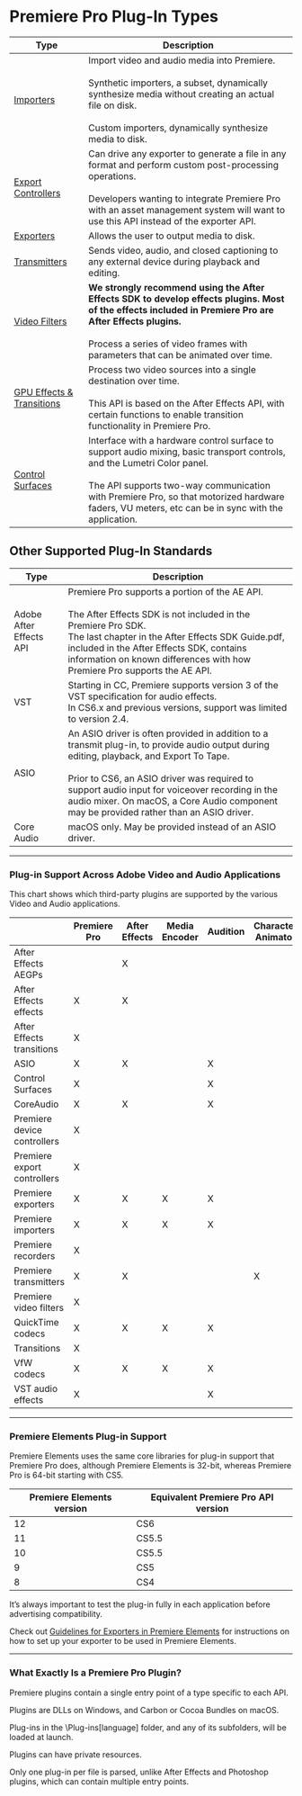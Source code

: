 # Premiere Pro Plug-In Types

| **Type**                                                                                                                           | **Description**                                                                                                                                                                                                                                                                     |
|------------------------------------------------------------------------------------------------------------------------------------|-------------------------------------------------------------------------------------------------------------------------------------------------------------------------------------------------------------------------------------------------------------------------------------|
| [Importers](../importers/importers.md#importers-importers)                                                                         | Import video and audio media into Premiere.<br/><br/>Synthetic importers, a subset, dynamically synthesize media without creating an actual file on disk.<br/><br/>Custom importers, dynamically synthesize media to disk.                                                          |
| [Export Controllers](../export-controllers/export-controllers.md#export-controllers-export-controllers)                            | Can drive any exporter to generate a file in any format and perform custom post-processing operations.<br/><br/>Developers wanting to integrate Premiere Pro with an asset management system will want to use this API instead of the exporter API.                                 |
| [Exporters](../exporters/exporters.md#exporters-exporters)                                                                         | Allows the user to output media to disk.                                                                                                                                                                                                                                            |
| [Transmitters](../transmitters/transmitters.md#transmitters-transmitters)                                                          | Sends video, audio, and closed captioning to any external device during playback and editing.                                                                                                                                                                                       |
| [Video Filters](../video-filters/video-filters.md#video-filters-video-filters)                                                     | **We strongly recommend using the After Effects SDK to develop effects plugins. Most of the effects included in Premiere Pro are After Effects plugins.**<br/><br/>Process a series of video frames with parameters that can be animated over time.                                 |
| [GPU Effects & Transitions](../gpu-effects-transitions/gpu-effects-transitions.md#gpu-effects-transitions-gpu-effects-transitions) | Process two video sources into a single destination over time.<br/><br/>This API is based on the After Effects API, with certain functions to enable transition functionality in Premiere Pro.                                                                                      |
| [Control Surfaces](../control-surfaces/control-surfaces.md#control-surfaces-control-surfaces)                                      | Interface with a hardware control surface to support audio mixing, basic transport controls, and the Lumetri Color panel.<br/><br/>The API supports two-way communication with Premiere Pro, so that motorized hardware faders, VU meters, etc can be in sync with the application. |

## Other Supported Plug-In Standards

| **Type**                | **Description**                                                                                                                                                                                                                                                                                                                              |
|-------------------------|----------------------------------------------------------------------------------------------------------------------------------------------------------------------------------------------------------------------------------------------------------------------------------------------------------------------------------------------|
| Adobe After Effects API | Premiere Pro supports a portion of the AE API.<br/><br/>The After Effects SDK is not included in the Premiere Pro SDK.<br/>The last chapter in the After Effects SDK Guide.pdf, included in the After Effects SDK, contains information on known differences with how Premiere Pro supports the AE API.                                      |
| VST                     | Starting in CC, Premiere supports version 3 of the VST specification for audio effects.<br/>In CS6.x and previous versions, support was limited to version 2.4.                                                                                                                                                                              |
| ASIO                    | An ASIO driver is often provided in addition to a transmit plug-in, to provide audio output during editing, playback, and Export To Tape.<br/><br/>Prior to CS6, an ASIO driver was required to support audio input for voiceover recording in the audio mixer. On macOS, a Core Audio component may be provided rather than an ASIO driver. |
| Core Audio              | macOS only. May be provided instead of an ASIO driver.                                                                                                                                                                                                                                                                                       |

---

### Plug-in Support Across Adobe Video and Audio Applications

This chart shows which third-party plugins are supported by the various Video and Audio applications.

|                             | **Premiere Pro**   | **After Effects**   | **Media Encoder**   | **Audition**   | **Character Animator**   | **Prelude**   |
|-----------------------------|--------------------|---------------------|---------------------|----------------|--------------------------|---------------|
| After Effects AEGPs         |                    | X                   |                     |                |                          |               |
| After Effects effects       | X                  | X                   |                     |                |                          |               |
| After Effects transitions   | X                  |                     |                     |                |                          |               |
| ASIO                        | X                  | X                   |                     | X              |                          | X             |
| Control Surfaces            | X                  |                     |                     | X              |                          |               |
| CoreAudio                   | X                  | X                   |                     | X              |                          | X             |
| Premiere device controllers | X                  |                     |                     |                |                          |               |
| Premiere export controllers | X                  |                     |                     |                |                          |               |
| Premiere exporters          | X                  | X                   | X                   | X              |                          |               |
| Premiere importers          | X                  | X                   | X                   | X              |                          | X             |
| Premiere recorders          | X                  |                     |                     |                |                          |               |
| Premiere transmitters       | X                  | X                   |                     |                | X                        | X             |
| Premiere video filters      | X                  |                     |                     |                |                          |               |
| QuickTime codecs            | X                  | X                   | X                   | X              |                          | X             |
| Transitions                 | X                  |                     |                     |                |                          |               |
| VfW codecs                  | X                  | X                   | X                   | X              |                          | X             |
| VST audio effects           | X                  |                     |                     | X              |                          |               |

---

### Premiere Elements Plug-in Support

Premiere Elements uses the same core libraries for plug-in support that Premiere Pro does, although Premiere Elements is 32-bit, whereas Premiere Pro is 64-bit starting with CS5.

|   **Premiere Elements version** | **Equivalent Premiere Pro API version**   |
|---------------------------------|-------------------------------------------|
|                              12 | CS6                                       |
|                              11 | CS5.5                                     |
|                              10 | CS5.5                                     |
|                               9 | CS5                                       |
|                               8 | CS4                                       |

It’s always important to test the plug-in fully in each application before advertising compatibility.

Check out [Guidelines for Exporters in Premiere Elements](../exporters/additional-details.md#exporters-additional-details-guidelines-for-exporters-in-premiere-elements) for instructions on how to set up your exporter to be used in Premiere Elements.

---

### What Exactly Is a Premiere Pro Plugin?

Premiere plugins contain a single entry point of a type specific to each API.

Plugins are DLLs on Windows, and Carbon or Cocoa Bundles on macOS.

Plug-ins in the \\Plug-ins[language] folder, and any of its subfolders, will be loaded at launch.

Plugins can have private resources.

Only one plug-in per file is parsed, unlike After Effects and Photoshop plugins, which can contain multiple entry points.
